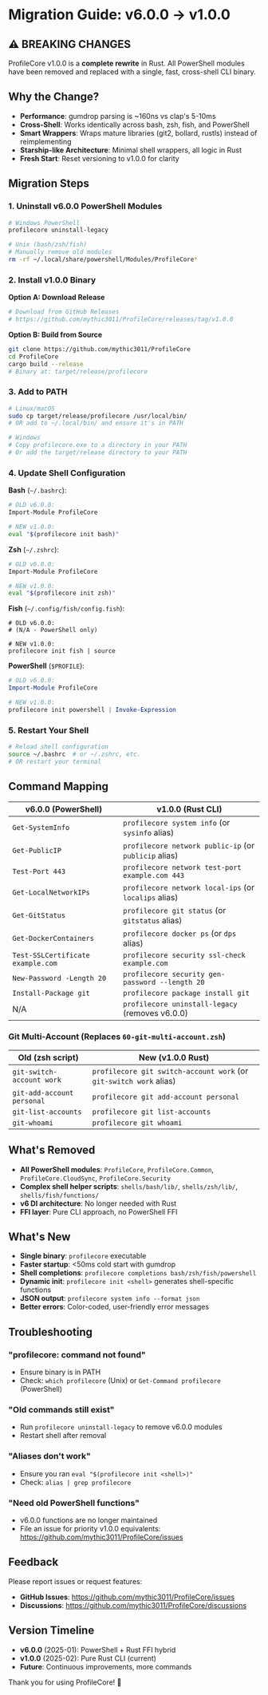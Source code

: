 # Migration Guide: v6.0.0 → v1.0.0

## ⚠️ BREAKING CHANGES

ProfileCore v1.0.0 is a **complete rewrite** in Rust. All PowerShell modules have been removed and replaced with a single, fast, cross-shell CLI binary.

## Why the Change?

- **Performance**: gumdrop parsing is ~160ns vs clap's 5-10ms
- **Cross-Shell**: Works identically across bash, zsh, fish, and PowerShell
- **Smart Wrappers**: Wraps mature libraries (git2, bollard, rustls) instead of reimplementing
- **Starship-like Architecture**: Minimal shell wrappers, all logic in Rust
- **Fresh Start**: Reset versioning to v1.0.0 for clarity

## Migration Steps

### 1. Uninstall v6.0.0 PowerShell Modules

```powershell
# Windows PowerShell
profilecore uninstall-legacy
```

```bash
# Unix (bash/zsh/fish)
# Manually remove old modules
rm -rf ~/.local/share/powershell/Modules/ProfileCore*
```

### 2. Install v1.0.0 Binary

**Option A: Download Release**

```bash
# Download from GitHub Releases
# https://github.com/mythic3011/ProfileCore/releases/tag/v1.0.0
```

**Option B: Build from Source**

```bash
git clone https://github.com/mythic3011/ProfileCore
cd ProfileCore
cargo build --release
# Binary at: target/release/profilecore
```

### 3. Add to PATH

```bash
# Linux/macOS
sudo cp target/release/profilecore /usr/local/bin/
# OR add to ~/.local/bin/ and ensure it's in PATH

# Windows
# Copy profilecore.exe to a directory in your PATH
# Or add the target/release directory to your PATH
```

### 4. Update Shell Configuration

**Bash** (`~/.bashrc`):

```bash
# OLD v6.0.0:
Import-Module ProfileCore

# NEW v1.0.0:
eval "$(profilecore init bash)"
```

**Zsh** (`~/.zshrc`):

```zsh
# OLD v6.0.0:
Import-Module ProfileCore

# NEW v1.0.0:
eval "$(profilecore init zsh)"
```

**Fish** (`~/.config/fish/config.fish`):

```fish
# OLD v6.0.0:
# (N/A - PowerShell only)

# NEW v1.0.0:
profilecore init fish | source
```

**PowerShell** (`$PROFILE`):

```powershell
# OLD v6.0.0:
Import-Module ProfileCore

# NEW v1.0.0:
profilecore init powershell | Invoke-Expression
```

### 5. Restart Your Shell

```bash
# Reload shell configuration
source ~/.bashrc  # or ~/.zshrc, etc.
# OR restart your terminal
```

## Command Mapping

| v6.0.0 (PowerShell)               | v1.0.0 (Rust CLI)                                     |
| --------------------------------- | ----------------------------------------------------- |
| `Get-SystemInfo`                  | `profilecore system info` (or `sysinfo` alias)        |
| `Get-PublicIP`                    | `profilecore network public-ip` (or `publicip` alias) |
| `Test-Port 443`                   | `profilecore network test-port example.com 443`       |
| `Get-LocalNetworkIPs`             | `profilecore network local-ips` (or `localips` alias) |
| `Get-GitStatus`                   | `profilecore git status` (or `gitstatus` alias)       |
| `Get-DockerContainers`            | `profilecore docker ps` (or `dps` alias)              |
| `Test-SSLCertificate example.com` | `profilecore security ssl-check example.com`          |
| `New-Password -Length 20`         | `profilecore security gen-password --length 20`       |
| `Install-Package git`             | `profilecore package install git`                     |
| N/A                               | `profilecore uninstall-legacy` (removes v6.0.0)       |

### Git Multi-Account (Replaces `60-git-multi-account.zsh`)

| Old (zsh script)           | New (v1.0.0 Rust)                                                  |
| -------------------------- | ------------------------------------------------------------------ |
| `git-switch-account work`  | `profilecore git switch-account work` (or `git-switch work` alias) |
| `git-add-account personal` | `profilecore git add-account personal`                             |
| `git-list-accounts`        | `profilecore git list-accounts`                                    |
| `git-whoami`               | `profilecore git whoami`                                           |

## What's Removed

- **All PowerShell modules**: `ProfileCore`, `ProfileCore.Common`, `ProfileCore.CloudSync`, `ProfileCore.Security`
- **Complex shell helper scripts**: `shells/bash/lib/`, `shells/zsh/lib/`, `shells/fish/functions/`
- **v6 DI architecture**: No longer needed with Rust
- **FFI layer**: Pure CLI approach, no PowerShell FFI

## What's New

- **Single binary**: `profilecore` executable
- **Faster startup**: <50ms cold start with gumdrop
- **Shell completions**: `profilecore completions bash/zsh/fish/powershell`
- **Dynamic init**: `profilecore init <shell>` generates shell-specific functions
- **JSON output**: `profilecore system info --format json`
- **Better errors**: Color-coded, user-friendly error messages

## Troubleshooting

### "profilecore: command not found"

- Ensure binary is in PATH
- Check: `which profilecore` (Unix) or `Get-Command profilecore` (PowerShell)

### "Old commands still exist"

- Run `profilecore uninstall-legacy` to remove v6.0.0 modules
- Restart shell after removal

### "Aliases don't work"

- Ensure you ran `eval "$(profilecore init <shell>)"`
- Check: `alias | grep profilecore`

### "Need old PowerShell functions"

- v6.0.0 functions are no longer maintained
- File an issue for priority v1.0.0 equivalents: https://github.com/mythic3011/ProfileCore/issues

## Feedback

Please report issues or request features:

- **GitHub Issues**: https://github.com/mythic3011/ProfileCore/issues
- **Discussions**: https://github.com/mythic3011/ProfileCore/discussions

## Version Timeline

- **v6.0.0** (2025-01): PowerShell + Rust FFI hybrid
- **v1.0.0** (2025-02): Pure Rust CLI (current)
- **Future**: Continuous improvements, more commands

Thank you for using ProfileCore! 🚀
